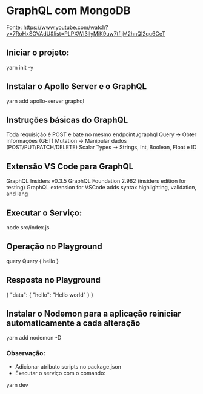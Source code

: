 # GraphQL com MongoDB

Fonte: https://www.youtube.com/watch?v=7RoHxSGVAdU&list=PLPXWI3llyMiK9uw7tfljM2hnQl2qu6CeT

## Iniciar o projeto:
yarn init -y

## Instalar o Apollo Server e o GraphQL
yarn add apollo-server graphql

## Instruções básicas do GraphQL
Toda requisição é POST e bate no mesmo endpoint /graphql
Query -> Obter informações (GET)
Mutation -> Manipular dados (POST/PUT/PATCH/DELETE)
Scalar Types -> Strings, Int, Boolean, Float e ID

## Extensão VS Code para GraphQL
GraphQL Insiders
v0.3.5
GraphQL Foundation
2.962
(insiders edition for testing) GraphQL extension for VSCode adds syntax highlighting, validation, and lang

## Executar o Serviço:
node src/index.js

## Operação no Playground
query Query {
  hello
}

## Resposta no Playground
{
  "data": {
    "hello": "Hello world"
  }
}

## Instalar o Nodemon para a aplicação reiniciar automaticamente a cada alteração
yarn add nodemon -D

### Observação:
- Adicionar atributo scripts no package.json
- Executar o serviço com o comando:

yarn dev

